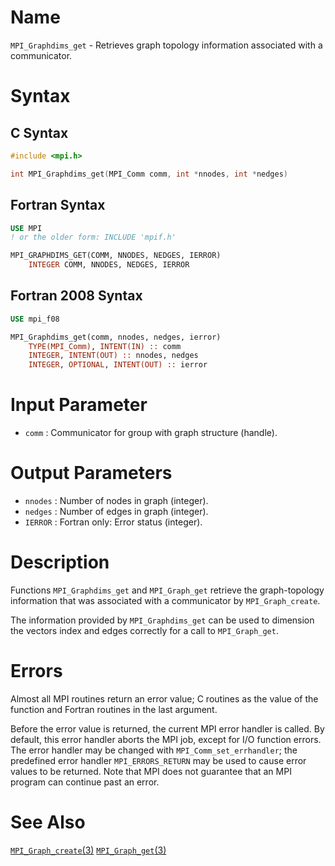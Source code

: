 # Name

`MPI_Graphdims_get` - Retrieves graph topology information associated
with a communicator.

# Syntax

## C Syntax

```c
#include <mpi.h>

int MPI_Graphdims_get(MPI_Comm comm, int *nnodes, int *nedges)
```

## Fortran Syntax

```fortran
USE MPI
! or the older form: INCLUDE 'mpif.h'

MPI_GRAPHDIMS_GET(COMM, NNODES, NEDGES, IERROR)
    INTEGER	COMM, NNODES, NEDGES, IERROR
```

## Fortran 2008 Syntax

```fortran
USE mpi_f08

MPI_Graphdims_get(comm, nnodes, nedges, ierror)
    TYPE(MPI_Comm), INTENT(IN) :: comm
    INTEGER, INTENT(OUT) :: nnodes, nedges
    INTEGER, OPTIONAL, INTENT(OUT) :: ierror
```


# Input Parameter

* `comm` : Communicator for group with graph structure (handle).

# Output Parameters

* `nnodes` : Number of nodes in graph (integer).
* `nedges` : Number of edges in graph (integer).
* `IERROR` : Fortran only: Error status (integer).

# Description

Functions `MPI_Graphdims_get` and `MPI_Graph_get` retrieve the
graph-topology information that was associated with a communicator by
`MPI_Graph_create`.

The information provided by `MPI_Graphdims_get` can be used to dimension
the vectors index and edges correctly for a call to `MPI_Graph_get`.

# Errors

Almost all MPI routines return an error value; C routines as the value
of the function and Fortran routines in the last argument.

Before the error value is returned, the current MPI error handler is
called. By default, this error handler aborts the MPI job, except for
I/O function errors. The error handler may be changed with
`MPI_Comm_set_errhandler`; the predefined error handler `MPI_ERRORS_RETURN`
may be used to cause error values to be returned. Note that MPI does not
guarantee that an MPI program can continue past an error.

# See Also

[`MPI_Graph_create`(3)](MPI_Graph_create.html)
[`MPI_Graph_get`(3)](MPI_Graph_get.html)
